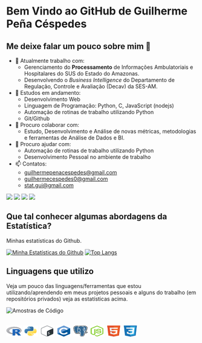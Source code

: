 # Bem Vindo ao GitHub de Guilherme Peña Céspedes
## Me deixe falar um pouco sobre mim 👋

- 🔭 Atualmente trabalho com:
  - Gerenciamento do **Processamento** de Informações Ambulatoriais e Hospitalares do SUS do Estado do Amazonas.
  - Desenvolvendo o *Business Intelligence* do Departamento de Regulação, Controle e Avaliação (Decav) da SES-AM.
- 🌱 Estudos em andamento:
  - Desenvolvimento Web
  - Linguagem de Programação: Python, C, JavaScript (nodejs)
  - Automação de rotinas de trabalho utilizando Python
  - Git/Github
- 👯 Procuro colaborar com:
  - Estudo, Desenvolvimento e Análise de novas métricas, metodologias e ferramentas de Análise de Dados e BI.
- 🤔 Procuro ajudar com:
  - Automação de rotinas de trabalho utilizando Python
  - Desenvolvimento Pessoal no ambiente de trabalho
- 📫 Contatos:
  - guilhermepenacespedes@gmail.com
  - guilhermecespedes0@gmail.com
  - stat.gui@gmail.com

<div> 
  <a href="https://www.youtube.com/channel/" target="_blank"><img src="https://img.shields.io/badge/YouTube-FF0000?style=for-the-badge&logo=youtube&logoColor=white" target="_blank"></a>
  <!-- <a href="https://instagram.com/cespedesgp" target="_blank"><img src="https://img.shields.io/badge/-Instagram-%23E4405F?style=for-the-badge&logo=instagram&logoColor=white" target="_blank"></a> -->
  <!-- <a href="https://www.twitch.tv/rafaballerinii" target="_blank"><img src="https://img.shields.io/badge/Twitch-9146FF?style=for-the-badge&logo=twitch&logoColor=white" target="_blank"></a> -->
  <!-- <a href="https://discord.gg/wagxzStdcR" target="_blank"><img src="https://img.shields.io/badge/Discord-7289DA?style=for-the-badge&logo=discord&logoColor=white" target="_blank"></a> -->
  <a href = "mailto:guilhermepenacespedes@gmail.com"><img src="https://img.shields.io/badge/-Gmail-%23333?style=for-the-badge&logo=gmail&logoColor=white" target="_blank"></a>
  <a href="https://www.linkedin.com/in/cespedesgp" target="_blank"><img src="https://img.shields.io/badge/-LinkedIn-%230077B5?style=for-the-badge&logo=linkedin&logoColor=white" target="_blank"></a> 
  <a href="https://wa.me/5592981990510" target="_blank"><img src="https://img.shields.io/badge/WhatsApp-25D366?style=for-the-badge&logo=whatsapp&logoColor=white" target="_blank"></a> 
</div>

## Que tal conhecer algumas abordagens da Estatística?
Minhas estatísticas do Github.

[![Minha Estatísticas do Github](https://github-readme-stats.vercel.app/api?username=cespedesgp&show_icons=true&count_private=true)](https://github.com/anuraghazra/github-readme-stats)
[![Top Langs](https://github-readme-stats.vercel.app/api/top-langs/?username=cespedesgp&layout=compact&count_private=true)](https://github.com/anuraghazra/github-readme-stats)

## Linguagens que utilizo
Veja um pouco das linguagens/ferramentas que estou utilizando/aprendendo em meus projetos pessoais e alguns do trabalho (em repositórios privados) veja as estatísticas acima.

![Amostras de Código](https://github.com/cespedesgp/cespedesgp/tree/main/amostras)

<div style="display: inline_block"><br>
  <img align="center" alt="React" height="30" width="40" src="https://github.com/devicons/devicon/blob/master/icons/r/r-original.svg">
  <img align="center" alt="Python" height="30" width="40" src="https://raw.githubusercontent.com/devicons/devicon/master/icons/python/python-original.svg">
  <img align="center" alt="CSS" height="30" width="40" src="https://github.com/devicons/devicon/blob/master/icons/bash/bash-original.svg">
  <img align="center" alt="CSS" height="30" width="40" src="https://github.com/devicons/devicon/blob/master/icons/c/c-original.svg">
  <img align="center" alt="CSS" height="30" width="40" src="https://github.com/devicons/devicon/blob/master/icons/postgresql/postgresql-original.svg">
  <img align="center" alt="CSS" height="30" width="40" src="https://github.com/devicons/devicon/blob/master/icons/nodejs/nodejs-original.svg">
  <img align="center" alt="HTML" height="30" width="40" src="https://raw.githubusercontent.com/devicons/devicon/master/icons/html5/html5-original.svg">
  <img align="center" alt="CSS" height="30" width="40" src="https://raw.githubusercontent.com/devicons/devicon/master/icons/css3/css3-original.svg">
<!--   <img align="right" alt="Inserir da foto" height="150" style="border-radius:50px;" src="link_da_foto?width=676&height=676">
</div> -->
